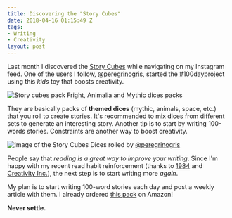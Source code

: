 ```yaml
---
title: Discovering the "Story Cubes"
date: 2018-04-16 01:15:49 Z
tags:
- Writing
- Creativity
layout: post
---
```


Last month I discovered the [Story Cubes](https://www.storycubes.com/) while navigating on my Instagram feed. One of the users I follow, [@peregrinogris](https://www.instagram.com/peregrinogris/), started the #100dayproject using this _kids_ toy that boosts creativity.

![Story cubes pack](/content/images/2016/06/story-cubes.jpg)
<span class="caption">Fright, Animalia and Mythic dices packs</span>

They are basically packs of **themed dices** (mythic, animals, space, etc.) that you roll to create stories. It's recommended to mix dices from different sets to generate an interesting story. Another tip is to start by writing 100-words stories. Constraints are another way to boost creativity.

![Image of the Story Cubes](/content/images/2016/06/story.jpg)
<span class="caption">Dices rolled by [@peregrinogris](https://www.instagram.com/peregrinogris/)</span>

People say that _reading is a great way to improve your writing_. Since I'm happy with my recent read habit reinforcement (thanks to [1984](https://www.goodreads.com/book/show/5470.1984?ac=1&) and [Creativity Inc.](https://www.goodreads.com/book/show/18077903-creativity-inc?ac=1)), the next step is to start writing more _again_.

My plan is to start writing 100-word stories each day and post a weekly article with them. I already ordered [this pack](https://www.amazon.es/gp/product/B014VZFN0G/ref=oh_aui_detailpage_o01_s00?ie=UTF8&psc=1) on Amazon!

**Never settle.**
